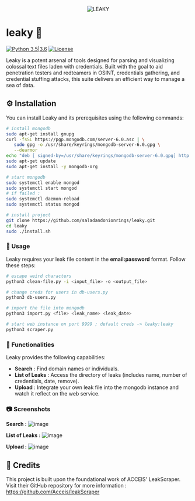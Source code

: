 <p align="center">
  <img src="https://github.com/saladandonionrings/leaky/assets/61053314/cc059d48-f246-410e-8d1d-97a4b39d7865" alt="LEAKY">
</p>

# leaky :key:
[![Python 3.5|3.6](https://img.shields.io/badge/python-3.x-green.svg)](https://www.python.org/) 
[![License](https://img.shields.io/badge/license-GPLv3-red.svg)](https://raw.githubusercontent.com/almandin/fuxploider/master/LICENSE.md)

Leaky is a potent arsenal of tools designed for parsing and visualizing colossal text files laden with credentials. Built with the goal to aid penetration testers and redteamers in OSINT, credentials gathering, and credential stuffing attacks, this suite delivers an efficient way to manage a sea of data.

## :gear: Installation

You can install Leaky and its prerequisites using the following commands:

```bash
# install mongodb
sudo apt-get install gnupg
curl -fsSL https://pgp.mongodb.com/server-6.0.asc | \
   sudo gpg -o /usr/share/keyrings/mongodb-server-6.0.gpg \
   --dearmor
echo "deb [ signed-by=/usr/share/keyrings/mongodb-server-6.0.gpg] http://repo.mongodb.org/apt/debian bullseye/mongodb-org/6.0 main" | sudo tee /etc/apt/sources.list.d/mongodb-org-6.0.list
sudo apt-get update
sudo apt-get install -y mongodb-org

# start mongodb
sudo systemctl enable mongod
sudo systemctl start mongod
# if failed :
sudo systemctl daemon-reload
sudo systemctl status mongod

# install project
git clone https://github.com/saladandonionrings/leaky.git
cd leaky
sudo ./install.sh
```

### :rocket: Usage
Leaky requires your leak file content in the **email:password** format. Follow these steps:

```bash
# escape weird characters
python3 clean-file.py -i <input_file> -o <output_file>

# change creds for users in db-users.py
python3 db-users.py 

# import the file into mongodb
python3 import.py <file> <leak_name> <leak_date>

# start web instance on port 9999 ; default creds -> leaky:leaky
python3 scraper.py
```
### :mag_right: Functionalities
Leaky provides the following capabilities:

* **Search** : Find domain names or individuals.
* **List of Leaks** : Access the directory of leaks (includes name, number of credentials, date, remove).
* **Upload** : Integrate your own leak file into the mongodb instance and watch it reflect on the web service.

### :camera: Screenshots

**Search :** 
![image](https://github.com/saladandonionrings/leaky/assets/61053314/61184e47-76b3-4bed-aa27-3693eac4240e)


**List of Leaks :**
![image](https://github.com/saladandonionrings/leaky/assets/61053314/4ac43a69-3862-4dae-a8ca-4ae57fd1b941)


**Upload :**
![image](https://github.com/saladandonionrings/leaky/assets/61053314/148c4b71-e1af-4f29-962e-ef604cb2c2a1)


## :star2: Credits
This project is built upon the foundational work of ACCEIS' LeakScraper. Visit their GitHub repository for more information : https://github.com/Acceis/leakScraper
